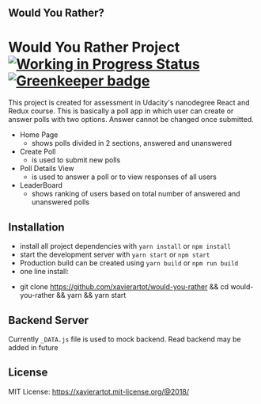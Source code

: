 ## Would You Rather?
# Would You Rather Project [![Working in Progress Status](https://travis-ci.org/xavierartot/would-you-rather.svg?branch=master)](https://travis-ci.org/xavierartot/project-would-you-rather) [![Greenkeeper badge](https://badges.greenkeeper.io/armujahid/reactnd-project-would-you-rather.svg)](https://greenkeeper.io/)

This project is created for assessment in Udacity's nanodegree React and Redux course.
This is basically a poll app in which user can create or answer polls with two options.
Answer cannot be changed once submitted.

* Home Page
  * shows polls divided in 2 sections, answered and unanswered
* Create Poll
  * is used to submit new polls
* Poll Details View
  * is used to answer a poll or to view responses of all users
* LeaderBoard
  * shows ranking of users based on total number of answered and unanswered polls

## Installation

* install all project dependencies with `yarn install` or `npm install`
* start the development server with `yarn start` or `npm start`
* Production build can be created using  `yarn build` or `npm run build`
* one line install:
- git clone https://github.com/xavierartot/would-you-rather && cd would-you-rather && yarn && yarn start


## Backend Server

Currently `_DATA.js` file is used to mock backend. Read backend may be added in future

## License

MIT License: https://xavierartot.mit-license.org/@2018/
